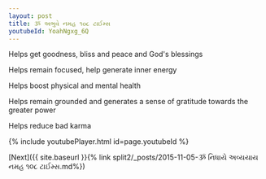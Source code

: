 ```yaml
---
layout: post
title: ૐ અભુવે નમહ ૧૦૮ ટાઈમ્સ
youtubeId: YoahNgxg_6Q
---
```

 
 
Helps get goodness, bliss and peace and God's blessings
 
Helps remain focused, help generate inner energy 
 
Helps boost physical and mental health 
 
Helps remain grounded and generates a sense of gratitude towards the greater power 
 
Helps reduce bad karma
 
 
 
 


{% include youtubePlayer.html id=page.youtubeId %}
 
[Next]({{ site.baseurl }}{% link  split2/_posts/2015-11-05-ૐ નિધાયે અવ્યયાય નમહ ૧૦૮ ટાઈમ્સ.md%})
 
